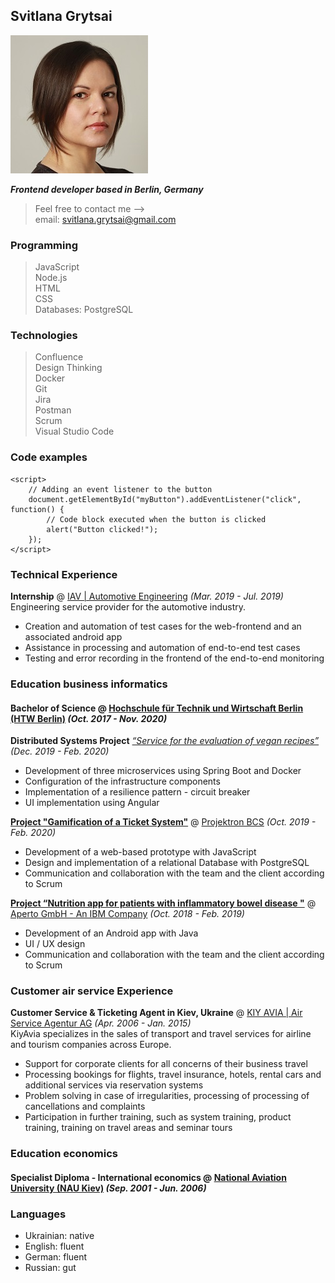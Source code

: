 ## Svitlana Grytsai

![Svitlana Grytsai](./img/Jira.JPG)

_**Frontend developer based in Berlin, Germany**_

> Feel free to contact me -->  
> email: svitlana.grytsai@gmail.com

### Programming

> JavaScript  
> Node.js  
> HTML  
> CSS  
> Databases: PostgreSQL

### Technologies

> Confluence  
> Design Thinking  
> Docker  
> Git  
> Jira  
> Postman  
> Scrum  
> Visual Studio Code

### Code examples

```
<script>
    // Adding an event listener to the button
    document.getElementById("myButton").addEventListener("click", function() {
        // Code block executed when the button is clicked
        alert("Button clicked!");
    });
</script>
```

### Technical Experience

**Internship** @ [IAV | Automotive Engineering](https://www.iav.com/) _(Mar. 2019 - Jul. 2019)_  
Engineering service provider for the automotive industry.

- Creation and automation of test cases for the web-frontend and an associated android app
- Assistance in processing and automation of end-to-end test cases
- Testing and error recording in the frontend of the end-to-end monitoring

### Education business informatics

#### **Bachelor of Science** @ [Hochschule für Technik und Wirtschaft Berlin (HTW Berlin)](https://www.htw-berlin.de/) _(Oct. 2017 - Nov. 2020)_

**Distributed Systems Project** [_“Service for the evaluation of vegan recipes”_](https://github.com/SvitlanaG/Distributed-Systems-Project) _(Dec. 2019 - Feb. 2020)_

- Development of three microservices using Spring Boot and Docker
- Configuration of the infrastructure components
- Implementation of a resilience pattern - circuit breaker
- UI implementation using Angular

[**Project "Gamification of a Ticket System"**](https://fiwprojekte.f4.htw-berlin.de/projekte2019/Projektron/index.html) @ [Projektron BCS](https://www.projektron.de/) _(Oct. 2019 - Feb. 2020)_

- Development of a web-based prototype with JavaScript
- Design and implementation of a relational Database with PostgreSQL
- Communication and collaboration with the team and the client according to Scrum

[**Project “Nutrition app for patients with inflammatory bowel disease "**](https://fiwprojekte.f4.htw-berlin.de/projekte2018/aperto/) @ [Aperto GmbH - An IBM Company](https://www.aperto.com/aperto/de) _(Oct. 2018 - Feb. 2019)_

- Development of an Android app with Java
- UI / UX design
- Communication and collaboration with the team and the client according to Scrum

### Customer air service Experience

**Customer Service & Ticketing Agent in Kiev, Ukraine** @ [KIY AVIA | Air Service Agentur AG](https://kiyavia.com/en) _(Apr. 2006 - Jan. 2015)_  
KiyAvia specializes in the sales of transport and travel services for airline and tourism companies across Europe.

- Support for corporate clients for all concerns of their business travel
- Processing bookings for flights, travel insurance, hotels, rental cars and additional services via reservation systems
- Problem solving in case of irregularities, processing of processing of cancellations and complaints
- Participation in further training, such as system training, product training, training on travel areas and seminar tours

### Education economics

#### **Specialist Diploma - International economics** @ [National Aviation University (NAU Kiev)](http://nau.edu.ua/en/) _(Sep. 2001 - Jun. 2006)_

### Languages

- Ukrainian: native
- English: fluent
- German: fluent
- Russian: gut
